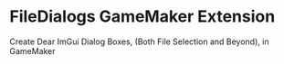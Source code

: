 # FileDialogs GameMaker Extension
Create Dear ImGui Dialog Boxes, (Both File Selection and Beyond), in GameMaker
